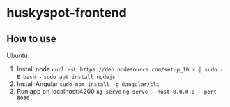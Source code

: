 # huskyspot-frontend

## How to use
Ubuntu:
1. Install node
`curl -sL https://deb.nodesource.com/setup_10.x | sudo -E bash -`
`sudo apt install nodejs`
2. Install Angular
`sudo npm install -g @angular/cli`
3. Run app on localhost:4200
`ng serve`
`ng serve --host 0.0.0.0 --port 8080`